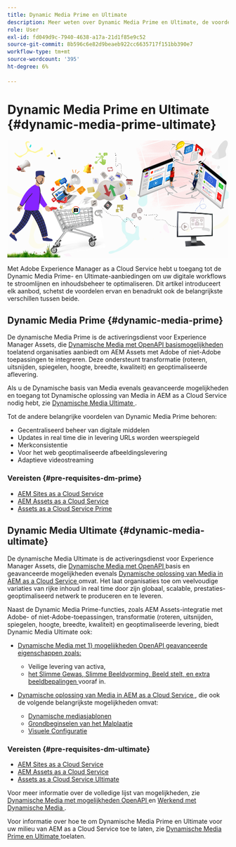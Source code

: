 ```yaml
---
title: Dynamic Media Prime en Ultimate
description: Meer weten over Dynamic Media Prime en Ultimate, de voordelen ervan en de verschillen tussen beide?
role: User
exl-id: fd049d9c-7940-4638-a17a-21d1f85e9c52
source-git-commit: 8b596c6e82d9beaeb922cc6635717f151bb390e7
workflow-type: tm+mt
source-wordcount: '395'
ht-degree: 6%

---
```


# Dynamic Media Prime en Ultimate {#dynamic-media-prime-ultimate}

![ Dynamische banner van Media ](/help/assets/assets/dm-pnp-banner.png)

Met Adobe Experience Manager as a Cloud Service hebt u toegang tot de Dynamic Media Prime- en Ultimate-aanbiedingen om uw digitale workflows te stroomlijnen en inhoudsbeheer te optimaliseren. Dit artikel introduceert elk aanbod, schetst de voordelen ervan en benadrukt ook de belangrijkste verschillen tussen beide.

## Dynamic Media Prime {#dynamic-media-prime}

De dynamische Media Prime is de activeringsdienst voor Experience Manager Assets, die [ Dynamische Media met OpenAPI basismogelijkheden ](/help/assets/dynamic-media-open-apis-overview.md) toelatend organisaties aanbiedt om AEM Assets met Adobe of niet-Adobe toepassingen te integreren. Deze ondersteunt transformatie (roteren, uitsnijden, spiegelen, hoogte, breedte, kwaliteit) en geoptimaliseerde aflevering.

Als u de Dynamische basis van Media evenals geavanceerde mogelijkheden en toegang tot Dynamische oplossing van Media in AEM as a Cloud Service nodig hebt, zie [ Dynamische Media Ultimate ](#dynamic-media-ultimate).

Tot de andere belangrijke voordelen van Dynamic Media Prime behoren:

* Gecentraliseerd beheer van digitale middelen
* Updates in real time die in levering URLs worden weerspiegeld
* Merkconsistentie
* Voor het web geoptimaliseerde afbeeldingslevering
* Adaptieve videostreaming

### Vereisten {#pre-requisites-dm-prime}

* [AEM Sites as a Cloud Service](/help/sites-cloud/authoring/quick-start.md)
* [AEM Assets as a Cloud Service](/help/assets/overview.md)
* [Assets as a Cloud Service Prime](/help/assets/assets-prime.md)

## Dynamic Media Ultimate {#dynamic-media-ultimate}

De dynamische Media Ultimate is de activeringsdienst voor Experience Manager Assets, die [ Dynamische Media met OpenAPI ](/help/assets/dynamic-media-open-apis-overview.md) basis en geavanceerde mogelijkheden evenals [ Dynamische oplossing van Media in AEM as a Cloud Service ](/help/assets/dynamic-media/dynamic-media.md) omvat. Het laat organisaties toe om veelvoudige variaties van rijke inhoud in real time door zijn globaal, scalable, prestaties-geoptimaliseerd netwerk te produceren en te leveren.

Naast de Dynamic Media Prime-functies, zoals AEM Assets-integratie met Adobe- of niet-Adobe-toepassingen, transformatie (roteren, uitsnijden, spiegelen, hoogte, breedte, kwaliteit) en geoptimaliseerde levering, biedt Dynamic Media Ultimate ook:

* [ Dynamische Media met 1&rbrace; mogelijkheden OpenAPI geavanceerde eigenschappen zoals:](/help/assets/dynamic-media-open-apis-overview.md)

   * Veilige levering van activa,
   * [ het Slimme Gewas, Slimme Beeldvorming, Beeld stelt, en extra beeldbepalingen ](https://developer.adobe.com/experience-cloud/experience-manager-apis/api/stable/assets/delivery/#operation/getAssetSeoFormat) vooraf in.

* [ Dynamische oplossing van Media in AEM as a Cloud Service ](/help/assets/dynamic-media/dynamic-media.md), die ook de volgende belangrijkste mogelijkheden omvat:

   * [Dynamische mediasjablonen](/help/assets/dynamic-media/dynamic-media-templates.md)
   * [ Grondbeginselen van het Malplaatje ](https://experienceleague.adobe.com/nl/docs/dynamic-media-classic/using/template-basics/quick-start-template-basics)
   * [ Visuele Configuratie ](https://experienceleague.adobe.com/nl/docs/dynamic-media-classic/using/master-files/vignette-window-covering-cabinet-files)

### Vereisten {#pre-requisites-dm-ultimate}

* [AEM Sites as a Cloud Service](/help/sites-cloud/authoring/quick-start.md)
* [AEM Assets as a Cloud Service](/help/assets/overview.md)
* [Assets as a Cloud Service Ultimate](/help/assets/assets-ultimate-overview.md)

Voor meer informatie over de volledige lijst van mogelijkheden, zie [ Dynamische Media met mogelijkheden OpenAPI ](/help/assets/dynamic-media-open-apis-overview.md) en [ Werkend met Dynamische Media ](/help/assets/dynamic-media/dynamic-media.md).

Voor informatie over hoe te om Dynamische Media Prime en Ultimate voor uw milieu van AEM as a Cloud Service toe te laten, zie [ Dynamische Media Prime en Ultimate ](/help/assets/dynamic-media/enable-dynamic-media-prime-and-ultimate.md) toelaten.
